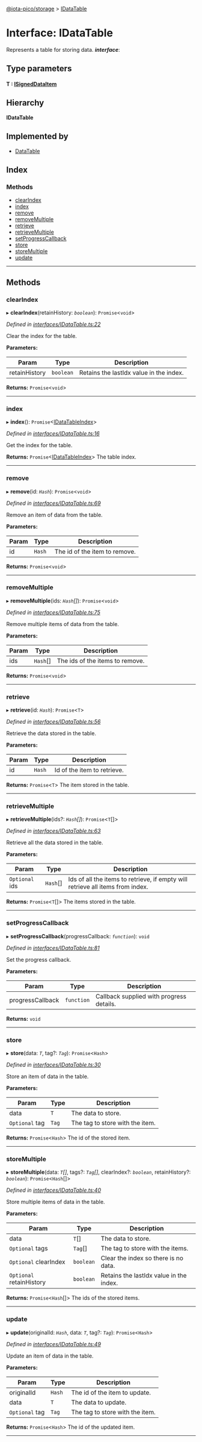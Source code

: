 [@iota-pico/storage](../README.md) > [IDataTable](../interfaces/idatatable.md)

# Interface: IDataTable

Represents a table for storing data.
*__interface__*: 

## Type parameters
#### T :  [ISignedDataItem](isigneddataitem.md)
## Hierarchy

**IDataTable**

## Implemented by

* [DataTable](../classes/datatable.md)

## Index

### Methods

* [clearIndex](idatatable.md#clearindex)
* [index](idatatable.md#index)
* [remove](idatatable.md#remove)
* [removeMultiple](idatatable.md#removemultiple)
* [retrieve](idatatable.md#retrieve)
* [retrieveMultiple](idatatable.md#retrievemultiple)
* [setProgressCallback](idatatable.md#setprogresscallback)
* [store](idatatable.md#store)
* [storeMultiple](idatatable.md#storemultiple)
* [update](idatatable.md#update)

---

## Methods

<a id="clearindex"></a>

###  clearIndex

▸ **clearIndex**(retainHistory: *`boolean`*): `Promise`<`void`>

*Defined in [interfaces/IDataTable.ts:22](https://github.com/iota-pico/storage/blob/d99de76/src/interfaces/IDataTable.ts#L22)*

Clear the index for the table.

**Parameters:**

| Param | Type | Description |
| ------ | ------ | ------ |
| retainHistory | `boolean` |  Retains the lastIdx value in the index. |

**Returns:** `Promise`<`void`>

___
<a id="index"></a>

###  index

▸ **index**(): `Promise`<[IDataTableIndex](idatatableindex.md)>

*Defined in [interfaces/IDataTable.ts:16](https://github.com/iota-pico/storage/blob/d99de76/src/interfaces/IDataTable.ts#L16)*

Get the index for the table.

**Returns:** `Promise`<[IDataTableIndex](idatatableindex.md)>
The table index.

___
<a id="remove"></a>

###  remove

▸ **remove**(id: *`Hash`*): `Promise`<`void`>

*Defined in [interfaces/IDataTable.ts:69](https://github.com/iota-pico/storage/blob/d99de76/src/interfaces/IDataTable.ts#L69)*

Remove an item of data from the table.

**Parameters:**

| Param | Type | Description |
| ------ | ------ | ------ |
| id | `Hash` |  The id of the item to remove. |

**Returns:** `Promise`<`void`>

___
<a id="removemultiple"></a>

###  removeMultiple

▸ **removeMultiple**(ids: *`Hash`[]*): `Promise`<`void`>

*Defined in [interfaces/IDataTable.ts:75](https://github.com/iota-pico/storage/blob/d99de76/src/interfaces/IDataTable.ts#L75)*

Remove multiple items of data from the table.

**Parameters:**

| Param | Type | Description |
| ------ | ------ | ------ |
| ids | `Hash`[] |  The ids of the items to remove. |

**Returns:** `Promise`<`void`>

___
<a id="retrieve"></a>

###  retrieve

▸ **retrieve**(id: *`Hash`*): `Promise`<`T`>

*Defined in [interfaces/IDataTable.ts:56](https://github.com/iota-pico/storage/blob/d99de76/src/interfaces/IDataTable.ts#L56)*

Retrieve the data stored in the table.

**Parameters:**

| Param | Type | Description |
| ------ | ------ | ------ |
| id | `Hash` |  Id of the item to retrieve. |

**Returns:** `Promise`<`T`>
The item stored in the table.

___
<a id="retrievemultiple"></a>

###  retrieveMultiple

▸ **retrieveMultiple**(ids?: *`Hash`[]*): `Promise`<`T`[]>

*Defined in [interfaces/IDataTable.ts:63](https://github.com/iota-pico/storage/blob/d99de76/src/interfaces/IDataTable.ts#L63)*

Retrieve all the data stored in the table.

**Parameters:**

| Param | Type | Description |
| ------ | ------ | ------ |
| `Optional` ids | `Hash`[] |  Ids of all the items to retrieve, if empty will retrieve all items from index. |

**Returns:** `Promise`<`T`[]>
The items stored in the table.

___
<a id="setprogresscallback"></a>

###  setProgressCallback

▸ **setProgressCallback**(progressCallback: *`function`*): `void`

*Defined in [interfaces/IDataTable.ts:81](https://github.com/iota-pico/storage/blob/d99de76/src/interfaces/IDataTable.ts#L81)*

Set the progress callback.

**Parameters:**

| Param | Type | Description |
| ------ | ------ | ------ |
| progressCallback | `function` |  Callback supplied with progress details. |

**Returns:** `void`

___
<a id="store"></a>

###  store

▸ **store**(data: *`T`*, tag?: *`Tag`*): `Promise`<`Hash`>

*Defined in [interfaces/IDataTable.ts:30](https://github.com/iota-pico/storage/blob/d99de76/src/interfaces/IDataTable.ts#L30)*

Store an item of data in the table.

**Parameters:**

| Param | Type | Description |
| ------ | ------ | ------ |
| data | `T` |  The data to store. |
| `Optional` tag | `Tag` |  The tag to store with the item. |

**Returns:** `Promise`<`Hash`>
The id of the stored item.

___
<a id="storemultiple"></a>

###  storeMultiple

▸ **storeMultiple**(data: *`T`[]*, tags?: *`Tag`[]*, clearIndex?: *`boolean`*, retainHistory?: *`boolean`*): `Promise`<`Hash`[]>

*Defined in [interfaces/IDataTable.ts:40](https://github.com/iota-pico/storage/blob/d99de76/src/interfaces/IDataTable.ts#L40)*

Store multiple items of data in the table.

**Parameters:**

| Param | Type | Description |
| ------ | ------ | ------ |
| data | `T`[] |  The data to store. |
| `Optional` tags | `Tag`[] |  The tag to store with the items. |
| `Optional` clearIndex | `boolean` |  Clear the index so there is no data. |
| `Optional` retainHistory | `boolean` |  Retains the lastIdx value in the index. |

**Returns:** `Promise`<`Hash`[]>
The ids of the stored items.

___
<a id="update"></a>

###  update

▸ **update**(originalId: *`Hash`*, data: *`T`*, tag?: *`Tag`*): `Promise`<`Hash`>

*Defined in [interfaces/IDataTable.ts:49](https://github.com/iota-pico/storage/blob/d99de76/src/interfaces/IDataTable.ts#L49)*

Update an item of data in the table.

**Parameters:**

| Param | Type | Description |
| ------ | ------ | ------ |
| originalId | `Hash` |  The id of the item to update. |
| data | `T` |  The data to update. |
| `Optional` tag | `Tag` |  The tag to store with the item. |

**Returns:** `Promise`<`Hash`>
The id of the updated item.

___

